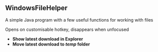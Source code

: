 ## WindowsFileHelper

A simple Java program with a few useful functions for working with files

Opens on customisable hotkey, disappears when unfocused 

- **Show latest download in Explorer**
- **Move latest download to _temp_ folder**